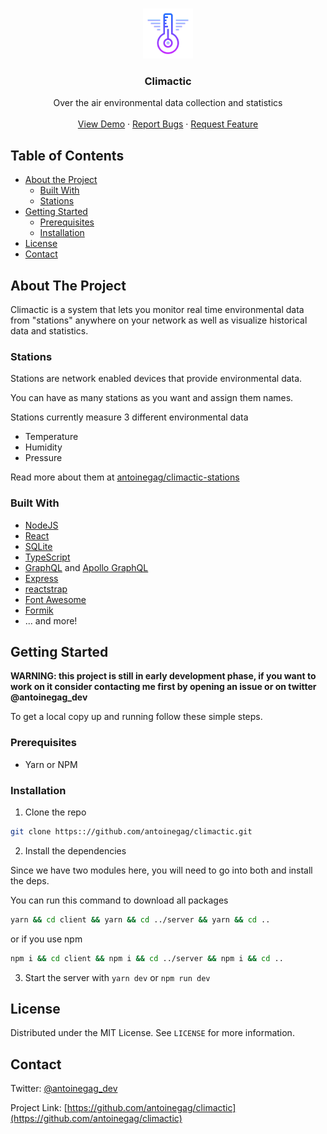 <br />
<p align="center">
  <a href="https://github.com/antoinegag/climactic">
    <img src="logo-96.png" alt="Logo" width="80" height="80">
  </a>

  <h3 align="center">Climactic</h3>

  <p align="center">
    Over the air environmental data collection and statistics
    <br />
    <!-- <a href="https://github.com/antoinegag/climactic"><strong>Explore the docs »</strong></a>
    <br /> -->
    <br />
    <a href="https://www.youtube.com/watch?v=fq074l-mFFE">View Demo</a>
    ·
    <a href="https://github.com/antoinegag/climactic/issues">Report Bugs</a>
    ·
    <a href="https://github.com/antoinegag/climactic/issues">Request Feature</a>
  </p>
</p>

## Table of Contents

- [About the Project](#about-the-project)
  - [Built With](#built-with)
  - [Stations](#stations)
- [Getting Started](#getting-started)
  - [Prerequisites](#prerequisites)
  - [Installation](#installation)
- [License](#license)
- [Contact](#contact)

## About The Project

Climactic is a system that lets you monitor real time environmental data from "stations" anywhere on your network as well as visualize historical data and statistics.

### Stations

Stations are network enabled devices that provide environmental data.

You can have as many stations as you want and assign them names.

Stations currently measure 3 different environmental data

- Temperature
- Humidity
- Pressure

Read more about them at [antoinegag/climactic-stations](https://github.com/antoinegag/climactic-station)

### Built With

- [NodeJS](https://nodejs.org/en/)
- [React](https://reactjs.org/)
- [SQLite](https://www.sqlite.org/index.html)
- [TypeScript](https://www.typescriptlang.org/)
- [GraphQL](https://graphql.org/) and [Apollo GraphQL](https://www.apollographql.com/)
- [Express](https://expressjs.com/)
- [reactstrap](https://reactstrap.github.io/)
- [Font Awesome](https://fontawesome.com)
- [Formik](https://jaredpalmer.com/formik/)
- ... and more!

## Getting Started

**WARNING: this project is still in early development phase, if you want to work on it consider contacting me first by opening an issue or on twitter @antoinegag_dev**

To get a local copy up and running follow these simple steps.

### Prerequisites

- Yarn or NPM

### Installation

1. Clone the repo

```sh
git clone https:://github.com/antoinegag/climactic.git
```

2. Install the dependencies

Since we have two modules here, you will need to go into both and install the deps.

You can run this command to download all packages

```sh
yarn && cd client && yarn && cd ../server && yarn && cd ..
```

or if you use npm

```sh
npm i && cd client && npm i && cd ../server && npm i && cd ..
```

3. Start the server with `yarn dev` or `npm run dev`

## License

Distributed under the MIT License. See `LICENSE` for more information.

## Contact

Twitter: [@antoinegag_dev](https://twitter.com/antoinegag_dev)

Project Link: [https://github.com/antoinegag/climactic](https://github.com/antoinegag/climactic)
